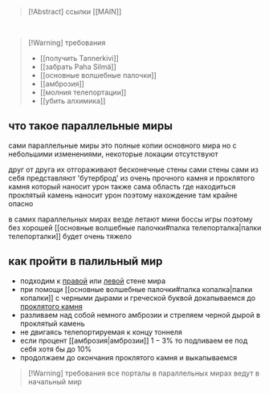 >[!Abstract] ссылки
>[[MAIN]]

<br>

>[!Warning] требования
>- [[получить Tannerkivi]]
>- [[забрать Paha Silmä]]
>- [[основные волшебные палочки]]
>- [[амброзия]]
>- [[молния телепортации]]
>- [[убить алхимика]]

## что такое параллельные миры
сами параллельные миры это полные копии основного мира но с небольшими изменениями, некоторые локации отсутствуют

друг от друга их отгораживают бесконечные стены сами стены сами из себя представляют 'бутерброд' из очень прочного камня и проклятого камня который наносит урон также сама область где находиться проклятый камень наносит урон поэтому нахождение там крайне опасно

в самих параллельных мирах везде летают мини боссы игры поэтому без хорошей [[основные волшебные палочки#палка телепорталка|палки телепорталки]] будет очень тяжело

## как пройти в палильный мир
- подходим к [правой](https://noitamap.com/?x=15885&y=-61&zoom=961&map=regular-main-branch) или [левой](https://noitamap.com/?x=-15792&y=228&zoom=961&map=regular-main-branch) стене мира 
- при помощи [[основные волшебные палочки#палка копалка|палки копалки]] с черными дырами и греческой буквой  докапываемся до [проклятого камня](https://noitamap.com/?x=17414&y=-8&zoom=987&map=regular-main-branch)
- разливаем над собой немного амброзии и стреляем черной дырой в проклятый камень 
- не двигаясь телепортируемая к концу тоннеля
- если процент [[амброзия|амброзии]] $1-3\%$ то подливаем ее под себя хотя бы до $10\%$ 
- продолжаем до окончания проклятого камня и выкапываемся

>[!Warning] требования
>все порталы в параллельных мирах ведут в начальный мир